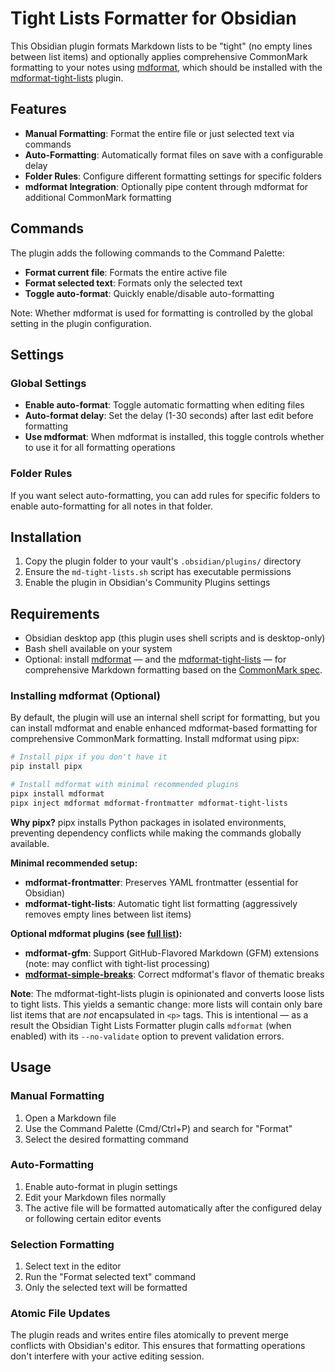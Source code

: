 # Tight Lists Formatter for Obsidian

This Obsidian plugin formats Markdown lists to be "tight" (no empty lines between list items) and optionally applies comprehensive CommonMark formatting to your notes using [mdformat](https://mdformat.readthedocs.io/en/stable/users/installation_and_usage.html), which should be installed with the [mdformat-tight-lists](https://github.com/jdmonaco/mdformat-tight-lists) plugin.

## Features

- **Manual Formatting**: Format the entire file or just selected text via commands
- **Auto-Formatting**: Automatically format files on save with a configurable delay
- **Folder Rules**: Configure different formatting settings for specific folders
- **mdformat Integration**: Optionally pipe content through mdformat for additional CommonMark formatting

## Commands

The plugin adds the following commands to the Command Palette:

- **Format current file**: Formats the entire active file
- **Format selected text**: Formats only the selected text
- **Toggle auto-format**: Quickly enable/disable auto-formatting

Note: Whether mdformat is used for formatting is controlled by the global setting in the plugin configuration.

## Settings

### Global Settings

- **Enable auto-format**: Toggle automatic formatting when editing files
- **Auto-format delay**: Set the delay (1-30 seconds) after last edit before formatting
- **Use mdformat**: When mdformat is installed, this toggle controls whether to use it for all formatting operations

### Folder Rules

If you want select auto-formatting, you can add rules for specific folders to enable auto-formatting for all notes in that folder. 

## Installation

1. Copy the plugin folder to your vault's `.obsidian/plugins/` directory
2. Ensure the `md-tight-lists.sh` script has executable permissions
3. Enable the plugin in Obsidian's Community Plugins settings

## Requirements

- Obsidian desktop app (this plugin uses shell scripts and is desktop-only)
- Bash shell available on your system
- Optional: install [mdformat](https://mdformat.readthedocs.io/en/stable/users/installation_and_usage.html) &mdash; and the [mdformat-tight-lists](https://github.com/jdmonaco/mdformat-tight-lists) &mdash; for comprehensive Markdown formatting based on the [CommonMark spec](https://spec.commonmark.org/0.31.2/#introduction).

### Installing mdformat (Optional)

By default, the plugin will use an internal shell script for formatting, but you can install mdformat and enable enhanced mdformat-based formatting for comprehensive CommonMark formatting. Install mdformat using pipx:

```bash
# Install pipx if you don't have it
pip install pipx

# Install mdformat with minimal recommended plugins
pipx install mdformat
pipx inject mdformat mdformat-frontmatter mdformat-tight-lists
```

**Why pipx?** pipx installs Python packages in isolated environments, preventing dependency conflicts while making the commands globally available.

**Minimal recommended setup:**

- **mdformat-frontmatter**: Preserves YAML frontmatter (essential for Obsidian)
- **mdformat-tight-lists**: Automatic tight list formatting (aggressively removes empty lines between list items)

**Optional mdformat plugins (see [full list](https://mdformat.readthedocs.io/en/stable/users/plugins.html)):**

- **mdformat-gfm**: Support GitHub-Flavored Markdown (GFM) extensions (note: may conflict with tight-list processing)
- **[mdformat-simple-breaks](https://github.com/csala/mdformat-simple-breaks)**: Correct mdformat's flavor of thematic breaks

**Note**: The mdformat-tight-lists plugin is opinionated and converts loose lists to tight lists. This yields a semantic change: more lists will contain only bare list items that are *not* encapsulated in `<p>` tags. This is intentional &mdash; as a result the Obsidian Tight Lists Formatter plugin calls `mdformat` (when enabled) with its `--no-validate` option to prevent validation errors.

## Usage

### Manual Formatting

1. Open a Markdown file
2. Use the Command Palette (Cmd/Ctrl+P) and search for "Format"
3. Select the desired formatting command

### Auto-Formatting

1. Enable auto-format in plugin settings
2. Edit your Markdown files normally
3. The active file will be formatted automatically after the configured delay or following certain editor events

### Selection Formatting

1. Select text in the editor
2. Run the "Format selected text" command
3. Only the selected text will be formatted

### Atomic File Updates
The plugin reads and writes entire files atomically to prevent merge conflicts with Obsidian's editor. This ensures that formatting operations don't interfere with your active editing session.

